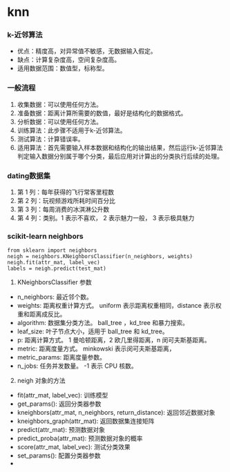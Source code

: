 # knn

### k-近邻算法    
* 优点：精度高，对异常值不敏感，无数据输入假定。    
* 缺点：计算复杂度高，空间复杂度高。    
* 适用数据范围：数值型，标称型。    

### 一般流程    
1. 收集数据：可以使用任何方法。    
2. 准备数据：距离计算所需要的数值，最好是结构化的数据格式。    
3. 分析数据：可以使用任何方法。    
4. 训练算法：此步骤不适用于k-近邻算法。    
5. 测试算法：计算错误率。    
6. 适用算法：首先需要输入样本数据和结构化的输出结果，然后运行k-近邻算法判定输入数据分别属于哪个分类，最后应用对计算出的分类执行后续的处理。   

### dating数据集    
1. 第 1 列：每年获得的飞行常客里程数    
2. 第 2 列：玩视频游戏所耗时间百分比    
3. 第 3 列：每周消费的冰淇淋公升数    
4. 第 4 列：类别。1 表示不喜欢， 2 表示魅力一般， 3 表示极具魅力    

### scikit-learn neighbors

  ```
  from sklearn import neighbors
  neigh = neighbors.KNeighborsClassifier(n_neighbors, weights)
  neigh.fit(attr_mat, label_vec)
  labels = neigh.predict(test_mat)
  ```

  1. KNeighborsClassifier 参数    
  * n_neighbors: 最近邻个数。    
  * weights: 距离权重计算方式。 uniform 表示距离权重相同，distance 表示权重和距离成反比。    
  * algorithm: 数据集分类方法。 ball_tree ，kd_tree 和暴力搜索。    
  * leaf_size: 叶子节点大小，适用于 ball_tree 和 kd_tree。     
  * p: 距离计算方式。 1 曼哈顿距离，2 欧几里得距离，n 闵可夫斯基距离。    
  * metric: 距离度量方式。 minkowski 表示闵可夫斯基距离，
  * metric_params: 距离度量参数。    
  * n_jobs: 任务并发数量。 -1 表示 CPU 核数。    

  2. neigh 对象的方法    
  * fit(attr_mat, label_vec): 训练模型    
  * get_params(): 返回分类器参数    
  * kneighbors(attr_mat, n_neighbors, return_distance): 返回邻近数据对象    
  * kneighbors_graph(attr_mat): 返回数据集连接矩阵    
  * predict(attr_mat): 预测数据对象    
  * predict_proba(attr_mat): 预测数据对象的概率    
  * score(attr_mat, label_vec): 测试分类效果    
  * set_params(): 配置分类器参数    
  * 
